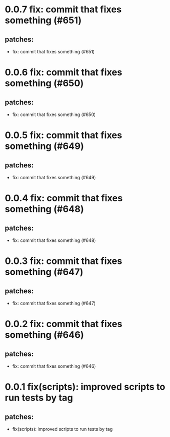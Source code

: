 # 0.0.7 fix: commit that fixes something (#651)

## patches:
* fix: commit that fixes something (#651)

# 0.0.6 fix: commit that fixes something (#650)

## patches:
* fix: commit that fixes something (#650)

# 0.0.5 fix: commit that fixes something (#649)

## patches:
* fix: commit that fixes something (#649)

# 0.0.4 fix: commit that fixes something (#648)

## patches:
* fix: commit that fixes something (#648)

# 0.0.3 fix: commit that fixes something (#647)

## patches:
* fix: commit that fixes something (#647)

# 0.0.2 fix: commit that fixes something (#646)

## patches:
* fix: commit that fixes something (#646)

# 0.0.1 fix(scripts): improved scripts to run tests by tag

## patches:
* fix(scripts): improved scripts to run tests by tag

